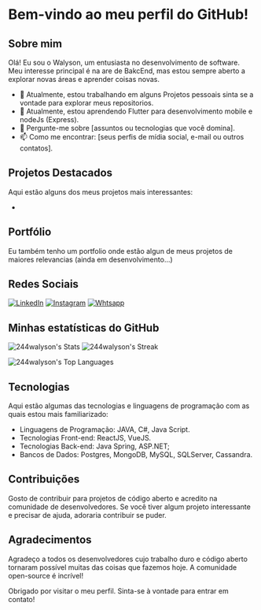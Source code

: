 # Bem-vindo ao meu perfil do GitHub!

## Sobre mim

Olá! Eu sou o Walyson, um entusiasta no desenvolvimento de software. Meu interesse principal é na are de BakcEnd, mas estou sempre aberto a explorar novas áreas e aprender coisas novas.

- 🔭 Atualmente, estou trabalhando em alguns Projetos pessoais sinta se a vontade para explorar meus repositorios.
- 🌱 Atualmente, estou aprendendo Flutter para desenvolvimento mobile e nodeJs (Express).
- 💬 Pergunte-me sobre [assuntos ou tecnologias que você domina].
- 📫 Como me encontrar: [seus perfis de mídia social, e-mail ou outros contatos].

## Projetos Destacados

Aqui estão alguns dos meus projetos mais interessantes:

-

## Portfólio

Eu também tenho um portfolio onde estão algun de meus projetos de maiores relevancias (ainda em desenvolvimento...)

## Redes Sociais
[![LinkedIn](https://img.shields.io/badge/LinkedIn-0077B5?style=for-the-badge&logo=linkedin&logoColor=white)](https://www.linkedin.com/in/walysonmoises/)
[![Instagram](https://img.shields.io/badge/Instagram-E4405F?style=for-the-badge&logo=instagram&logoColor=white)](https://www.instagram.com/walyson.o0/)
[![Whtsapp](https://img.shields.io/badge/WhatsApp-25D366?style=for-the-badge&logo=whatsapp&logoColor=white)](https://wa.me/5531995258981)

## Minhas estatísticas do GitHub

![244walyson's Stats](https://github-readme-stats.vercel.app/api?username=244walyson&theme=vue-dark&show_icons=true&hide_border=true&count_private=true)
![244walyson's Streak](https://github-readme-streak-stats.herokuapp.com/?user=244walyson&theme=vue-dark&hide_border=true)

![244walyson's Top Languages](https://github-readme-stats.vercel.app/api/top-langs/?username=244walyson&theme=vue-dark&show_icons=true&hide_border=true&layout=compact)

## Tecnologias

Aqui estão algumas das tecnologias e linguagens de programação com as quais estou mais familiarizado:

- Linguagens de Programação: JAVA, C#, Java Script.
- Tecnologias Front-end: ReactJS, VueJS.
- Tecnologias Back-end: Java Spring, ASP.NET;
- Bancos de Dados: Postgres, MongoDB, MySQL, SQLServer, Cassandra.

## Contribuições

Gosto de contribuir para projetos de código aberto e acredito na comunidade de desenvolvedores. Se você tiver algum projeto interessante e precisar de ajuda, adoraria contribuir se puder.

## Agradecimentos

Agradeço a todos os desenvolvedores cujo trabalho duro e código aberto tornaram possível muitas das coisas que fazemos hoje. A comunidade open-source é incrível!

Obrigado por visitar o meu perfil. Sinta-se à vontade para entrar em contato!


